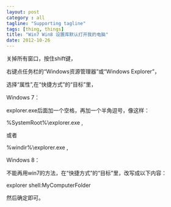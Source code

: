 ```yaml
---
layout: post
category : all
tagline: "Supporting tagline"
tags: [thing, things]
title: "Win7 Win8 设置库默认打开我的电脑"
date: 2012-10-26
---
```

关掉所有窗口，按住shift键，     
右键点任务栏的“Windows资源管理器”或“Windows Explorer”，     
选择“属性”,在“快捷方式”的“目标”里，     
    
Windows 7：     
explorer.exe后面加一个空格，再加一个半角逗号，像这样：     
\%SystemRoot\%\explorer.exe ,     
或者     
\%windir\%\explorer.exe ,     
    
Windows 8：     
不能再用win7的方法，在“快捷方式”的“目标”里，改写成以下内容：     
explorer shell:MyComputerFolder     
    
然后确定即可。 